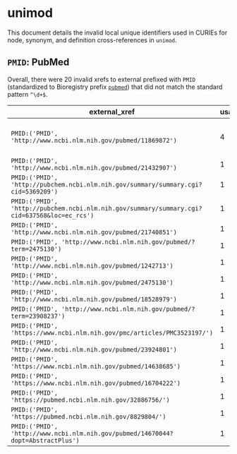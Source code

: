 # unimod

This document details the invalid local unique identifiers used in CURIEs
for node, synonym, and definition cross-references in `unimod`.


## `PMID`: PubMed

Overall, there were 20 invalid
xrefs to external prefixed with `PMID` (standardized to Bioregistry
prefix [`pubmed`](https://bioregistry.io/pubmed)) that
did not match the standard pattern `^\d+$`.

| external_xref                                                                                |   usages_count | usages                                                                                                                                                                                                                                     |
|----------------------------------------------------------------------------------------------|----------------|--------------------------------------------------------------------------------------------------------------------------------------------------------------------------------------------------------------------------------------------|
| `PMID:('PMID', 'http://www.ncbi.nlm.nih.gov/pubmed/11869872')`                               |              4 | [UNIMOD:1281](http://purl.obolibrary.org/obo/UNIMOD_1281), [UNIMOD:1310](http://purl.obolibrary.org/obo/UNIMOD_1310), [UNIMOD:1315](http://purl.obolibrary.org/obo/UNIMOD_1315), [UNIMOD:1317](http://purl.obolibrary.org/obo/UNIMOD_1317) |
| `PMID:('PMID', 'http://www.ncbi.nlm.nih.gov/pubmed/21432907')`                               |              1 | [UNIMOD:1036](http://purl.obolibrary.org/obo/UNIMOD_1036)                                                                                                                                                                                  |
| `PMID:('PMID', 'http://pubchem.ncbi.nlm.nih.gov/summary/summary.cgi?cid=5369209')`           |              1 | [UNIMOD:1253](http://purl.obolibrary.org/obo/UNIMOD_1253)                                                                                                                                                                                  |
| `PMID:('PMID', 'http://pubchem.ncbi.nlm.nih.gov/summary/summary.cgi?cid=637568&loc=ec_rcs')` |              1 | [UNIMOD:1262](http://purl.obolibrary.org/obo/UNIMOD_1262)                                                                                                                                                                                  |
| `PMID:('PMID', 'http://www.ncbi.nlm.nih.gov/pubmed/21740851')`                               |              1 | [UNIMOD:1327](http://purl.obolibrary.org/obo/UNIMOD_1327)                                                                                                                                                                                  |
| `PMID:('PMID', 'http://www.ncbi.nlm.nih.gov/pubmed/?term=2475130')`                          |              1 | [UNIMOD:1380](http://purl.obolibrary.org/obo/UNIMOD_1380)                                                                                                                                                                                  |
| `PMID:('PMID', 'http://www.ncbi.nlm.nih.gov/pubmed/1242713')`                                |              1 | [UNIMOD:1381](http://purl.obolibrary.org/obo/UNIMOD_1381)                                                                                                                                                                                  |
| `PMID:('PMID', 'http://www.ncbi.nlm.nih.gov/pubmed/2475130')`                                |              1 | [UNIMOD:1381](http://purl.obolibrary.org/obo/UNIMOD_1381)                                                                                                                                                                                  |
| `PMID:('PMID', 'http://www.ncbi.nlm.nih.gov/pubmed/18528979')`                               |              1 | [UNIMOD:1382](http://purl.obolibrary.org/obo/UNIMOD_1382)                                                                                                                                                                                  |
| `PMID:('PMID', 'http://www.ncbi.nlm.nih.gov/pubmed/?term=23908237')`                         |              1 | [UNIMOD:1387](http://purl.obolibrary.org/obo/UNIMOD_1387)                                                                                                                                                                                  |
| `PMID:('PMID', 'https://www.ncbi.nlm.nih.gov/pmc/articles/PMC3523197/')`                     |              1 | [UNIMOD:1839](http://purl.obolibrary.org/obo/UNIMOD_1839)                                                                                                                                                                                  |
| `PMID:('PMID', 'http://www.ncbi.nlm.nih.gov/pubmed/23924801')`                               |              1 | [UNIMOD:1840](http://purl.obolibrary.org/obo/UNIMOD_1840)                                                                                                                                                                                  |
| `PMID:('PMID', 'https://www.ncbi.nlm.nih.gov/pubmed/14638685')`                              |              1 | [UNIMOD:1875](http://purl.obolibrary.org/obo/UNIMOD_1875)                                                                                                                                                                                  |
| `PMID:('PMID', 'https://www.ncbi.nlm.nih.gov/pubmed/16704222')`                              |              1 | [UNIMOD:1875](http://purl.obolibrary.org/obo/UNIMOD_1875)                                                                                                                                                                                  |
| `PMID:('PMID', 'https://pubmed.ncbi.nlm.nih.gov/32886756/')`                                 |              1 | [UNIMOD:2022](http://purl.obolibrary.org/obo/UNIMOD_2022)                                                                                                                                                                                  |
| `PMID:('PMID', 'https://pubmed.ncbi.nlm.nih.gov/8829804/')`                                  |              1 | [UNIMOD:2040](http://purl.obolibrary.org/obo/UNIMOD_2040)                                                                                                                                                                                  |
| `PMID:('PMID', 'http://www.ncbi.nlm.nih.gov/pubmed/14670044?dopt=AbstractPlus')`             |              1 | [UNIMOD:986](http://purl.obolibrary.org/obo/UNIMOD_986)                                                                                                                                                                                    |

